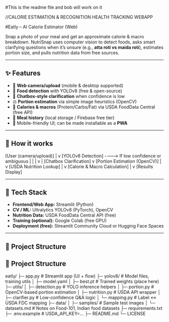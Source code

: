 #This is the readme file and bob will work on it

//CALORIE ESTIMATION & RECOGNITION HEALTH TRACKING WEBAPP

#Eatly – AI Calorie Estimator (Web)

Snap a photo of your meal and get an approximate calorie & macro breakdown. NutriSnap uses computer vision to detect foods, asks smart clarifying questions when it’s unsure (e.g., **atta roti vs maida roti**), estimates portion size, and pulls nutrition data from free sources.

---

## ✨ Features

- 📸 **Web camera/upload** (mobile & desktop supported)
- 🔎 **Food detection** with YOLOv8 (free & open-source)
- 💬 **Chatbox-style clarification** when confidence is low
- ⚖️ **Portion estimation** via simple image heuristics (OpenCV)
- 🧮 **Calories & macros** (Protein/Carbs/Fat) via USDA FoodData Central (free API)
- 💾 **Meal history** (local storage / Firebase free tier)
- 📱 Mobile-friendly UI; can be made installable as a **PWA**

---

## 🧠 How it works
[User (camera/upload)]
|
v
[YOLOv8 Detection] ----> If low confidence or ambiguous
| |
| v
| [Chatbox Clarification]
v
[Portion Estimation (OpenCV)]
|
v
[USDA Nutrition Lookup]
|
v
[Calorie & Macro Calculation]
|
v
[Results Display]


---

## 🧰 Tech Stack

- **Frontend/Web App:** Streamlit (Python)  
- **CV / ML:** Ultralytics YOLOv8 (PyTorch), OpenCV  
- **Nutrition Data:** USDA FoodData Central API (free)  
- **Training (optional):** Google Colab (free GPU)  
- **Deployment (free):** Streamlit Community Cloud or Hugging Face Spaces

---

## 📂 Project Structure



## 📂 Project Structure

eatly/
├─ app.py # Streamlit app (UI + flow)
├─ yolov8/ # Model files, training utils
│ ├─ model.yaml
│ ├─ best.pt # Trained weights (place here)
├─ utils/
│ ├─ detection.py # YOLO inference helpers
│ ├─ portion.py # OpenCV-based portion estimation
│ ├─ nutrition.py # USDA API wrapper
│ ├─ clarifier.py # Low-confidence Q&A logic
│ └─ mapping.py # Label ↔ USDA FDC mapping
├─ data/
│ ├─ samples/ # Sample test images
│ └─ datasets.md # Notes on Food-101, Indian food datasets
├─ requirements.txt
├─ .env.example # USDA_API_KEY=...
├─ README.md
└─ LICENSE



